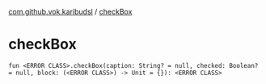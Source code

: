 [com.github.vok.karibudsl](index.md) / [checkBox](.)

# checkBox

`fun <ERROR CLASS>.checkBox(caption: String? = null, checked: Boolean? = null, block: (<ERROR CLASS>) -> Unit = {}): <ERROR CLASS>`